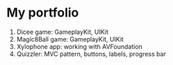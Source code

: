 # My portfolio

1. Dicee game: GameplayKit, UIKit
2. Magic8Ball game: GameplayKit, UIKit
3. Xylophone app: working with AVFoundation
4. Quizzler: MVC pattern, buttons, labels, progress bar
